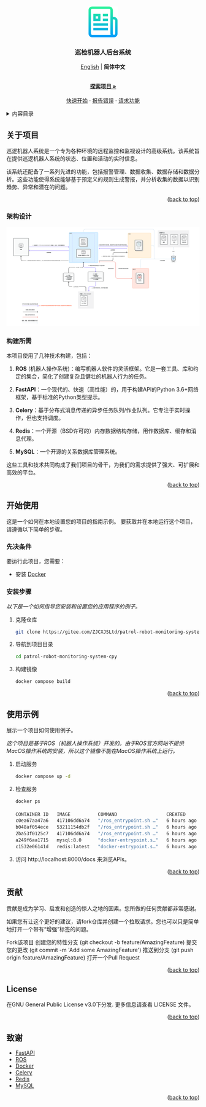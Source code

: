 <!-- Improved compatibility of back to top link: See: https://github.com/othneildrew/Best-README-Template/pull/73 -->
<a name="readme-top"></a>
<!--
*** Thanks for checking out the Best-README-Template. If you have a suggestion
*** that would make this better, please fork the repo and create a pull request
*** or simply open an issue with the tag "enhancement".
*** Don't forget to give the project a star!
*** Thanks again! Now go create something AMAZING! :D
-->



<!-- PROJECT SHIELDS -->
<!--
*** I'm using markdown "reference style" links for readability.
*** Reference links are enclosed in brackets [ ] instead of parentheses ( ).
*** See the bottom of this document for the declaration of the reference variables
*** for contributors-url, forks-url, etc. This is an optional, concise syntax you may use.
*** https://www.markdownguide.org/basic-syntax/#reference-style-links
-->



<!-- PROJECT LOGO -->
<br />
<div align="center">
  <a href="https://gitee.com/ZJCXJSLtd/patrol-robot-monitoring-system-cpy">
    <img src="images/logo.png" alt="Logo" width="80" height="80">
  </a>

  <h3 align="center">巡检机器人后台系统</h3>
  <a href="./README.md">English</a> | <strong>简体中文</strong>
  <p align="center">
    <br />
    <a href="https://gitee.com/ZJCXJSLtd/patrol-robot-monitoring-system-cpy"><strong>探索项目 »</strong></a>
    <br />
    <br />
    <a href="https://gitee.com/ZJCXJSLtd/patrol-robot-monitoring-system-cpy">快速开始</a>
    ·
    <a href="https://gitee.com/ZJCXJSLtd/patrol-robot-monitoring-system-cpy/issues">报告错误</a>
    ·
    <a href="https://gitee.com/ZJCXJSLtd/patrol-robot-monitoring-system-cpy/issues">请求功能</a>
  </p>
</div>



<!-- TABLE OF CONTENTS -->
<details>
  <summary>内容目录</summary>
  <ol>
    <li>
      <a href="#about-the-project">关于项目</a>
      <ul>
        <li><a href="#design">架构设计</a></li>
        <li><a href="#built-with">构建所需</a></li>
      </ul>
    </li>
    <li>
      <a href="#getting-started">开始使用</a>
      <ul>
        <li><a href="#prerequisites">先决条件</a></li>
        <li><a href="#installation">安装步骤</a></li>
      </ul>
    </li>
    <li><a href="#usage">使用示例</a></li>
    <li><a href="#contributing">贡献</a></li>
    <li><a href="#license">许可证</a></li>
    <li><a href="#acknowledgments">致谢</a></li>
  </ol>
</details>



<!-- ABOUT THE PROJECT -->
<a id="about-the-project"></a>
## 关于项目

巡逻机器人系统是一个专为各种环境的远程监控和监视设计的高级系统。该系统旨在提供巡逻机器人系统的状态、位置和活动的实时信息。

该系统还配备了一系列先进的功能，包括报警管理、数据收集、数据存储和数据分析。这些功能使得系统能够基于预定义的规则生成警报，并分析收集的数据以识别趋势、异常和潜在的问题。

<p align="right">(<a href="#readme-top">back to top</a>)</p>

<a id="design"></a>
### 架构设计

![Image text](images/design.png)

<a id="built-with"></a>
### 构建所需

本项目使用了几种技术构建，包括：

1. **ROS** (机器人操作系统)：编写机器人软件的灵活框架。它是一套工具、库和约定的集合，简化了创建复杂且健壮的机器人行为的任务。

2. **FastAPI**：一个现代的、快速（高性能）的，用于构建API的Python 3.6+网络框架，基于标准的Python类型提示。

3. **Celery**：基于分布式消息传递的异步任务队列/作业队列。它专注于实时操作，但也支持调度。

4. **Redis**：一个开源（BSD许可的）内存数据结构存储，用作数据库、缓存和消息代理。

5. **MySQL**：一个开源的关系数据库管理系统。

这些工具和技术共同构成了我们项目的骨干，为我们的需求提供了强大、可扩展和高效的平台。

<p align="right">(<a href="#readme-top">back to top</a>)</p>



<!-- GETTING STARTED -->
<a id="getting-started"></a>
## 开始使用

这是一个如何在本地设置您的项目的指南示例。
要获取并在本地运行这个项目，请遵循以下简单的步骤。

<a id="prerequisites"></a>
### 先决条件

要运行此项目，您需要：
- 安装 [Docker](https://docs.docker.com/get-docker/)

<a id="installation"></a>
### 安装步骤

_以下是一个如何指导您安装和设置您的应用程序的例子。_

1. 克隆仓库
   ```sh
   git clone https://gitee.com/ZJCXJSLtd/patrol-robot-monitoring-system-cpy.git
   ```
2. 导航到项目目录
   ```sh
   cd patrol-robot-monitoring-system-cpy
   ```
3. 构建镜像
   ```sh
   docker compose build 
   ```


<p align="right">(<a href="#readme-top">back to top</a>)</p>



<!-- USAGE EXAMPLES -->
<a id="usage"></a>
## 使用示例

展示一个项目如何使用例子。

_这个项目是基于ROS（机器人操作系统）开发的。由于ROS官方网站不提供MacOS操作系统的安装，所以这个镜像不能在MacOS操作系统上运行。_

1. 启动服务
   ```sh
   docker compose up -d
   ```
2. 检查服务
   ```sh
   docker ps
   
   CONTAINER ID   IMAGE          COMMAND                  CREATED       STATUS       PORTS                               NAMES
   c0ea67aa47a6   417106dd6a74   "/ros_entrypoint.sh …"   6 hours ago   Up 6 hours   0.0.0.0:8000->8000/tcp              app
   b048af054ece   53211154db2f   "/ros_entrypoint.sh …"   6 hours ago   Up 6 hours                                       ros_core
   2ba53f0125c7   417106dd6a74   "/ros_entrypoint.sh …"   6 hours ago   Up 6 hours   8000/tcp                            patrol-robot-monitoring-system-celery-worker-1
   a249f6aa1715   mysql:8.0      "docker-entrypoint.s…"   6 hours ago   Up 6 hours   0.0.0.0:3306->3306/tcp, 33060/tcp   patrol-robot-monitoring-system-db-1
   c1532e06141d   redis:latest   "docker-entrypoint.s…"   6 hours ago   Up 6 hours   0.0.0.0:6379->6379/tcp              redis
   ```
 3. 访问 http://localhost:8000/docs 来浏览APIs。


   
<p align="right">(<a href="#readme-top">back to top</a>)</p>



<!-- CONTRIBUTING -->
<a id="contributing"></a>
## 贡献

贡献是成为学习、启发和创造的惊人之地的因素。您所做的任何贡献都非常感谢。

如果您有让这个更好的建议，请fork仓库并创建一个拉取请求。您也可以只是简单地打开一个带有“增强”标签的问题。

Fork该项目
创建您的特性分支 (git checkout -b feature/AmazingFeature)
提交您的更改 (git commit -m 'Add some AmazingFeature')
推送到分支 (git push origin feature/AmazingFeature)
打开一个Pull Request

<p align="right">(<a href="#readme-top">back to top</a>)</p>



<!-- LICENSE -->
<a id="license"></a>
## License
在GNU General Public License v3.0下分发. 更多信息请查看 LICENSE 文件。

<p align="right">(<a href="#readme-top">back to top</a>)</p>



<!-- ACKNOWLEDGMENTS -->
<a id="acknowledgments"></a>
## 致谢

* [FastAPI](https://fastapi.tiangolo.com/)
* [ROS](http://wiki.ros.org/)
* [Docker](https://docs.docker.com/)
* [Celery](https://github.com/celery/celery)
* [Redis](https://redis.io/)
* [MySQL](https://www.mysql.com/)

<p align="right">(<a href="#readme-top">back to top</a>)</p>
